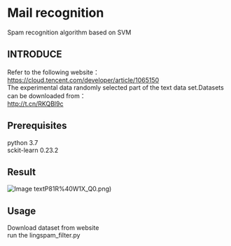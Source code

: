 # Mail recognition
Spam recognition algorithm based on SVM
## INTRODUCE
Refer to the following website：  
https://cloud.tencent.com/developer/article/1065150  
The experimental data randomly selected part of the text data set.Datasets can be downloaded from：  
http://t.cn/RKQBl9c  
## Prerequisites  
  python 3.7  
  sckit-learn 0.23.2  
## Result 
  ![Image text](https://github.com/zengzhengqi/Mail-_ecognition/blob/main/Result/CT5SI1CEY%5D%5B)P81R%40W1X_Q0.png)
## Usage  
   Download dataset from website  
   run the lingspam_filter.py
